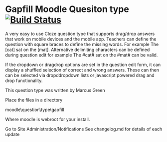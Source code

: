 # Gapfill Moodle Quesiton type [![Build Status](https://travis-ci.org/marcusgreen/moodle-qtype_gapfill.svg?branch=master)](https://travis-ci.org/marcusgreen/moodle-qtype_gapfill)

A very easy to use Cloze question type that supports drag/drop answers that work on mobile devices and the mobile app.
Teachers can define the question with square braces to define the missing words. For example The [cat] sat on the [mat].
Alternative delimiting characters can be defined during question edit for example The #cat# sat on the #mat# can be valid.

If the dropdown or dragdrop options are set in the question edit form, it can display a shuffled selection  of correct and
wrong answers. These can then can be selected via dropddropdown lists or javascript powered drag and drop functionality.

This question type was written by Marcus Green


Place the files in a directory

moodle\question\type\gapfill

Where moodle is webroot for your install.

Go to Site Administration/Notifications
See changelog.md for details of each update

